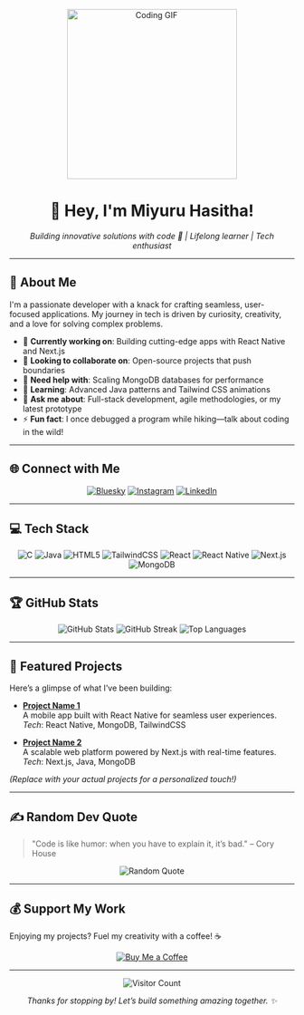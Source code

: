 <p align="center">
  <img src="https://media.giphy.com/media/L1R1tvI9svkIWwpVYr/giphy.gif" alt="Coding GIF" width="300"/>
</p>

<h1 align="center">👋 Hey, I'm Miyuru Hasitha!</h1>
<p align="center">
  <em>Building innovative solutions with code 🚀 | Lifelong learner | Tech enthusiast</em>
</p>

---

## 💫 About Me
I'm a passionate developer with a knack for crafting seamless, user-focused applications. My journey in tech is driven by curiosity, creativity, and a love for solving complex problems.

- 🔭 **Currently working on**: Building cutting-edge apps with React Native and Next.js  
- 👯 **Looking to collaborate on**: Open-source projects that push boundaries  
- 🤝 **Need help with**: Scaling MongoDB databases for performance  
- 🌱 **Learning**: Advanced Java patterns and Tailwind CSS animations  
- 💬 **Ask me about**: Full-stack development, agile methodologies, or my latest prototype  
- ⚡ **Fun fact**: I once debugged a program while hiking—talk about coding in the wild!  

---

## 🌐 Connect with Me
<p align="center">
  <a href="https://bsky.app/profile/MiyuruH"><img src="https://img.shields.io/badge/bluesky-0285FF?style=for-the-badge&logo=bluesky&logoColor=%23FFFFFF" alt="Bluesky"/></a>
  <a href="https://instagram.com/miyuru_h"><img src="https://img.shields.io/badge/Instagram-%23E4405F.svg?style=for-the-badge&logo=Instagram&logoColor=white" alt="Instagram"/></a>
  <a href="https://linkedin.com/in/Miyuru Hasitha"><img src="https://img.shields.io/badge/LinkedIn-%230077B5.svg?style=for-the-badge&logo=linkedin&logoColor=white" alt="LinkedIn"/></a>
</p>

---

## 💻 Tech Stack
<p align="center">
  <img src="https://img.shields.io/badge/c-%2300599C.svg?style=for-the-badge&logo=c&logoColor=white" alt="C"/>
  <img src="https://img.shields.io/badge/java-%23ED8B00.svg?style=for-the-badge&logo=openjdk&logoColor=white" alt="Java"/>
  <img src="https://img.shields.io/badge/html5-%23E34F26.svg?style=for-the-badge&logo=html5&logoColor=white" alt="HTML5"/>
  <img src="https://img.shields.io/badge/tailwindcss-%2338B2AC.svg?style=for-the-badge&logo=tailwind-css&logoColor=white" alt="TailwindCSS"/>
  <img src="https://img.shields.io/badge/react-%2320232a.svg?style=for-the-badge&logo=react&logoColor=%2361DAFB" alt="React"/>
  <img src="https://img.shields.io/badge/react_native-%2320232a.svg?style=for-the-badge&logo=react&logoColor=%2361DAFB" alt="React Native"/>
  <img src="https://img.shields.io/badge/Next-black?style=for-the-badge&logo=next.js&logoColor=white" alt="Next.js"/>
  <img src="https://img.shields.io/badge/MongoDB-%234ea94b.svg?style=for-the-badge&logo=mongodb&logoColor=white" alt="MongoDB"/>
</p>

---

## 🏆 GitHub Stats
<p align="center">
  <img src="https://github-readme-stats.vercel.app/api?username=miyuruh&show_icons=true&theme=radical" alt="GitHub Stats"/>
  <img src="https://github-readme-streak-stats.herokuapp.com/?user=miyuruh&theme=radical" alt="GitHub Streak"/>
  <img src="https://github-readme-stats.vercel.app/api/top-langs/?username=miyuruh&layout=compact&theme=radical" alt="Top Languages"/>
</p>

---

## 🚀 Featured Projects
Here’s a glimpse of what I’ve been building:

- **[Project Name 1](https://github.com/miyuruh/project1)**  
  A mobile app built with React Native for seamless user experiences.  
  *Tech*: React Native, MongoDB, TailwindCSS

- **[Project Name 2](https://github.com/miyuruh/project2)**  
  A scalable web platform powered by Next.js with real-time features.  
  *Tech*: Next.js, Java, MongoDB

*(Replace with your actual projects for a personalized touch!)*

---

## ✍️ Random Dev Quote
> "Code is like humor: when you have to explain it, it’s bad." – Cory House

<p align="center">
  <img src="https://quotes-github-readme.vercel.app/api?type=horizontal&theme=radical" alt="Random Quote"/>
</p>

---

## 💰 Support My Work
Enjoying my projects? Fuel my creativity with a coffee! ☕  
<p align="center">
  <a href="https://buymeacoffee.com/miyuruh"><img src="https://img.shields.io/badge/Buy%20Me%20a%20Coffee-ffdd00?style=for-the-badge&logo=buy-me-a-coffee&logoColor=black" alt="Buy Me a Coffee"/></a>
</p>

---

<p align="center">
  <img src="https://visitcount.itsvg.in/api?id=miyuruh&icon=0&color=0" alt="Visitor Count"/>
</p>

<p align="center">
  <em>Thanks for stopping by! Let’s build something amazing together. ✨</em>
</p>
